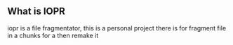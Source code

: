 ## What is IOPR
iopr is a file fragmentator, this is a personal project
there is for fragment file in a chunks for a then remake it